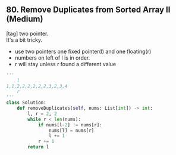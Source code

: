 ## 80. Remove Duplicates from Sorted Array II (Medium)
[tag] two pointer.   
It's a bit tricky.
- use two pointers one fixed pointer(l) and one floating(r)
- numbers on left of l is in order.
- r will stay unless r found a different value

```python
'''
    l 
1,1,2,2,2,2,2,2,3,2,3,4
    r
'''
class Solution:
    def removeDuplicates(self, nums: List[int]) -> int:
        l, r = 2, 2
        while r < len(nums):
            if nums[l-2] != nums[r]:
                nums[l] = nums[r]
                l += 1
            r += 1
        return l
```
